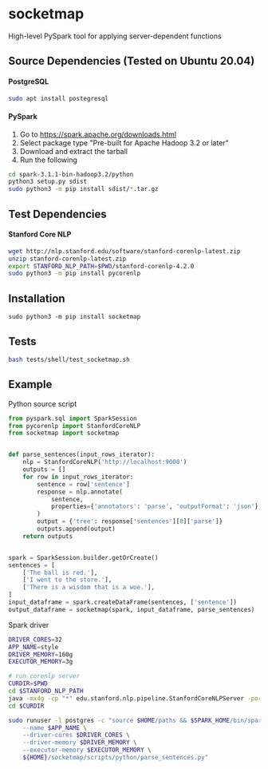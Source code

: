 # socketmap
High-level PySpark tool for applying server-dependent functions

## Source Dependencies (Tested on Ubuntu 20.04)
#### PostgreSQL
```bash
sudo apt install postegresql
```
#### PySpark
1. Go to https://spark.apache.org/downloads.html
2. Select package type "Pre-built for Apache Hadoop 3.2 or later"
3. Download and extract the tarball
4. Run the following
```bash
cd spark-3.1.1-bin-hadoop3.2/python
python3 setup.py sdist
sudo python3 -m pip install sdist/*.tar.gz
```
## Test Dependencies
#### Stanford Core NLP
```bash
wget http://nlp.stanford.edu/software/stanford-corenlp-latest.zip
unzip stanford-corenlp-latest.zip
export STANFORD_NLP_PATH=$PWD/stanford-corenlp-4.2.0
sudo python3 -m pip install pycorenlp
```
## Installation
```
sudo python3 -m pip install socketmap
```
## Tests
```bash
bash tests/shell/test_socketmap.sh
```
## Example
Python source script
```python
from pyspark.sql import SparkSession
from pycorenlp import StanfordCoreNLP
from socketmap import socketmap


def parse_sentences(input_rows_iterator):
    nlp = StanfordCoreNLP('http://localhost:9000')
    outputs = []
    for row in input_rows_iterator:
        sentence = row['sentence']
        response = nlp.annotate(
            sentence,
            properties={'annotators': 'parse', 'outputFormat': 'json'},
        )
        output = {'tree': response['sentences'][0]['parse']}
        outputs.append(output)
    return outputs


spark = SparkSession.builder.getOrCreate()
sentences = [
    ['The ball is red.'],
    ['I went to the store.'],
    ['There is a wisdom that is a woe.'],
]
input_dataframe = spark.createDataFrame(sentences, ['sentence'])
output_dataframe = socketmap(spark, input_dataframe, parse_sentences)
```
Spark driver
```bash
DRIVER_CORES=32
APP_NAME=style
DRIVER_MEMORY=160g
EXECUTOR_MEMORY=3g

# run corenlp server
CURDIR=$PWD
cd $STANFORD_NLP_PATH
java -mx4g -cp "*" edu.stanford.nlp.pipeline.StanfordCoreNLPServer -port 9000 -timeout 15000 &
cd $CURDIR

sudo runuser -l postgres -c "source $HOME/paths && $SPARK_HOME/bin/spark-submit \
    --name $APP_NAME \
    --driver-cores $DRIVER_CORES \
    --driver-memory $DRIVER_MEMORY \
    --executor-memory $EXECUTOR_MEMORY \
    ${HOME}/socketmap/scripts/python/parse_sentences.py"
```
